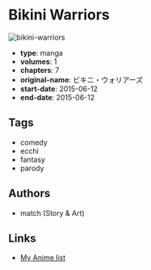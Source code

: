 # Bikini Warriors

![bikini-warriors](https://cdn.myanimelist.net/images/manga/2/240674.jpg)

-   **type**: manga
-   **volumes**: 1
-   **chapters**: 7
-   **original-name**: ビキニ・ウォリアーズ
-   **start-date**: 2015-06-12
-   **end-date**: 2015-06-12

## Tags

-   comedy
-   ecchi
-   fantasy
-   parody

## Authors

-   match (Story & Art)

## Links

-   [My Anime list](https://myanimelist.net/manga/112101/Bikini_Warriors)
